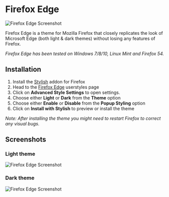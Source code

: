 # Firefox Edge

![Firefox Edge Screenshot](https://github.com/sapierens/firefox-edge/raw/master/Resources/ffedge_window.png)

Firefox Edge is a theme for Mozilla Firefox that closely replicates the look of Microsoft Edge (both light & dark themes) without losing any features of Firefox.

*Firefox Edge has been tested on Windows 7/8/10, Linux Mint and Firefox 54.*

## Installation
1. Install the [Stylish](https://addons.mozilla.org/en-US/firefox/addon/stylish/) addon for Firefox
2. Head to the [Firefox Edge](https://userstyles.org/styles/135593/firefox-edge) userstyles page
3. Click on **Advanced Style Settings** to open settings.
4. Choose either **Light** or **Dark** from the **Theme** option
5. Choose either **Enable** or **Disable** from the **Popup Styling** option
6. Click on **Install with Stylish** to preview or install the theme

*Note: After installing the theme you might need to restart Firefox to correct any visual bugs.*

## Screenshots
### Light theme
![Firefox Edge Screenshot](https://github.com/sapierens/firefox-edge/raw/master/Resources/ffedge_window_light.png)

### Dark theme
![Firefox Edge Screenshot](https://github.com/sapierens/firefox-edge/raw/master/Resources/ffedge_window_dark.png)
